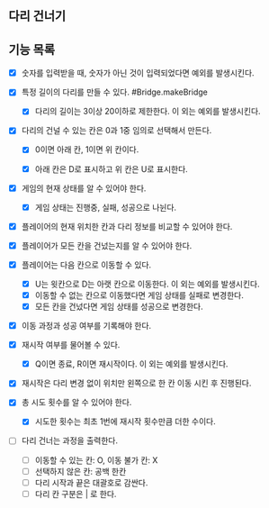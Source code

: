 다리 건너기
---

## 기능 목록

- [x] 숫자를 입력받을 때, 숫자가 아닌 것이 입력되었다면 예외를 발생시킨다.

- [x] 특정 길이의 다리를 만들 수 있다. #Bridge.makeBridge
    - [x] 다리의 길이는 3이상 20이하로 제한한다. 이 외는 예외를 발생시킨다.


- [x] 다리의 건널 수 있는 칸은 0과 1중 임의로 선택해서 만든다.
    - [x] 0이면 아래 칸, 1이면 위 칸이다.
    - [x] 아래 칸은 D로 표시하고 위 칸은 U로 표시한다.


- [x] 게임의 현재 상태를 알 수 있어야 한다.
    - [x] 게임 상태는 진행중, 실패, 성공으로 나뉜다.
- [x] 플레이어의 현재 위치한 칸과 다리 정보를 비교할 수 있어야 한다.
- [x] 플레이어가 모든 칸을 건넜는지를 알 수 있어야 한다.
- [x] 플레이어는 다음 칸으로 이동할 수 있다.
    - [x] U는 윗칸으로 D는 아랫 칸으로 이동한다. 이 외는 예외를 발생시킨다.
    - [x] 이동할 수 없는 칸으로 이동했다면 게임 상태를 실패로 변경한다.
    - [x] 모든 칸을 건넜다면 게임 상태를 성공으로 변경한다.
- [x] 이동 과정과 성공 여부를 기록해야 한다.


- [x] 재시작 여부를 물어볼 수 있다.
    - [x] Q이면 종료, R이면 재시작이다. 이 외는 예외를 발생시킨다.
- [x] 재시작은 다리 변경 없이 위치만 왼쪽으로 한 칸 이동 시킨 후 진행된다.


- [x] 총 시도 횟수를 알 수 있어야 한다.
    - [x] 시도한 횟수는 최초 1번에 재시작 횟수만큼 더한 수이다.
- [ ] 다리 건너는 과정을 출력한다.
  - [ ] 이동할 수 있는 칸: O, 이동 불가 칸: X
  - [ ] 선택하지 않은 칸: 공백 한칸
  - [ ] 다리 시작과 끝은 대괄호로 감싼다.
  - [ ] 다리 칸 구분은 | 로 한다.